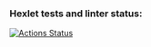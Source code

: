 ### Hexlet tests and linter status:
[![Actions Status](https://github.com/Vladislavdes/algorithms-project-69/actions/workflows/hexlet-check.yml/badge.svg)](https://github.com/Vladislavdes/algorithms-project-69/actions)